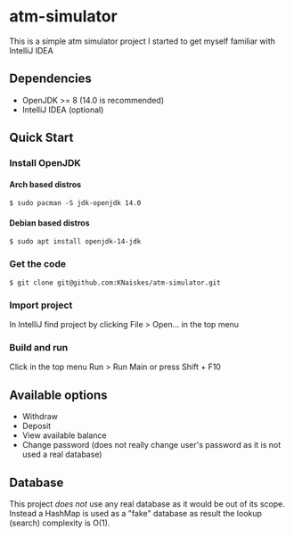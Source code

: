 # atm-simulator

This is a simple atm simulator project I started to get myself
familiar with IntelliJ IDEA


## Dependencies

- OpenJDK >= 8 (14.0 is recommended)
- IntelliJ IDEA (optional)


## Quick Start

### Install OpenJDK

#### Arch based distros

```
$ sudo pacman -S jdk-openjdk 14.0
```

#### Debian based distros

```
$ sudo apt install openjdk-14-jdk
```

### Get the code

```
$ git clone git@github.com:KNaiskes/atm-simulator.git
```

### Import project

In IntelliJ find project by clicking File > Open... in the top menu


### Build and run

Click in the top menu Run > Run Main or press Shift + F10

## Available options

- Withdraw
- Deposit
- View available balance
- Change password (does not really change user's password as it is not used a
real database)

## Database

This project *does not* use any real database as it would be out of its scope.
Instead a HashMap is used as a "fake" database as result the lookup (search)
complexity is O(1).
